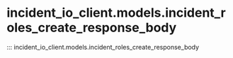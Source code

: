 # incident_io_client.models.incident_roles_create_response_body

::: incident_io_client.models.incident_roles_create_response_body